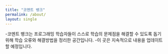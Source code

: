 ```yaml
---
title: "코멘트 뱅크"
permalink: /about/
layout: single
---
```


-코멘트 뱅크는 프로그래밍 학습자들이 스스로 학습의 문제점을 해결할 수 있도록 돕기 위해 학습 오류와 해결방법을 정리한 공간입니다.
-이 곳은 지속적으로 내용을 업데이트할 예정입니다.


